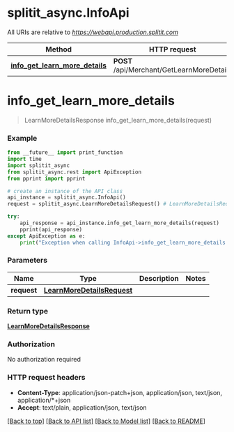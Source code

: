 # splitit_async.InfoApi

All URIs are relative to *https://webapi.production.splitit.com*

Method | HTTP request | Description
------------- | ------------- | -------------
[**info_get_learn_more_details**](InfoApi.md#info_get_learn_more_details) | **POST** /api/Merchant/GetLearnMoreDetails | 


# **info_get_learn_more_details**
> LearnMoreDetailsResponse info_get_learn_more_details(request)



### Example
```python
from __future__ import print_function
import time
import splitit_async
from splitit_async.rest import ApiException
from pprint import pprint

# create an instance of the API class
api_instance = splitit_async.InfoApi()
request = splitit_async.LearnMoreDetailsRequest() # LearnMoreDetailsRequest | 

try:
    api_response = api_instance.info_get_learn_more_details(request)
    pprint(api_response)
except ApiException as e:
    print("Exception when calling InfoApi->info_get_learn_more_details: %s\n" % e)
```

### Parameters

Name | Type | Description  | Notes
------------- | ------------- | ------------- | -------------
 **request** | [**LearnMoreDetailsRequest**](LearnMoreDetailsRequest.md)|  | 

### Return type

[**LearnMoreDetailsResponse**](LearnMoreDetailsResponse.md)

### Authorization

No authorization required

### HTTP request headers

 - **Content-Type**: application/json-patch+json, application/json, text/json, application/*+json
 - **Accept**: text/plain, application/json, text/json

[[Back to top]](#) [[Back to API list]](../README.md#documentation-for-api-endpoints) [[Back to Model list]](../README.md#documentation-for-models) [[Back to README]](../README.md)

